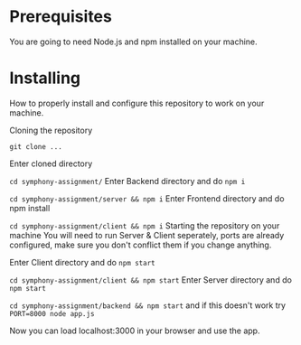 # Prerequisites
You are going to need Node.js and npm installed on your machine.

# Installing
How to properly install and configure this repository to work on your machine.

Cloning the repository

`git clone ...`

Enter cloned directory

`cd symphony-assignment/`
Enter Backend directory and do `npm i`

`cd symphony-assignment/server && npm i`
Enter Frontend directory and do npm install

`cd symphony-assignment/client && npm i`
Starting the repository on your machine
You will need to run Server & Client seperately, ports are already configured, make sure you don't conflict them if you change anything.

Enter Client directory and do `npm start`

`cd symphony-assignment/client && npm start`
Enter Server directory and do `npm start` 

`cd symphony-assignment/backend && npm start` and if this doesn't work try `PORT=8000 node app.js`

Now you can load localhost:3000 in your browser and use the app.
